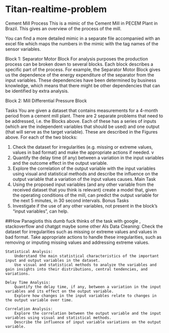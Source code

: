 # Titan-realtime-problem
Cement Mill Process
This is a mimic of the Cement Mill in PECEM Plant in Brazil. This gives an overview of the process
of the mill.

You can find a more detailed mimic in a separate file accompanied with an excel file which maps
the numbers in the mimic with the tag names of the sensor variables.


Block 1: Separator Motor Block
For analysis purposes the production process can be broken down to several blocks. Each block
describes a specific part of the process. For example, the Separator Motor Block gives us the
dependence of the energy expenditure of the separator from the input variables. These
dependencies have been determined by business knowledge, which means that there might be
other dependencies that can be identified by extra analysis.

Block 2: Mill Differential Pressure Block


Tasks
You are given a dataset that contains measurements for a 4-month period from a cement mill
plant. There are 2 separate problems that need to be addressed, i.e. the Blocks above. Each of
these has a series of inputs (which are the independent variables that should be used) and one
output (that will serve as the target variable). These are described in the Figures above.
For each of the two blocks:
1. Check the dataset for irregularities (e.g. missing or extreme values, values in bad format)
and make the appropriate actions if needed.
v
3. Quantify the delay time (if any) between a variation in the input variables and the
outcome effect in the output variable.
4. Explore the correlation of the output variable with the input variables using visual and
statistical methods and describe the influence on the output variable that a variation of
the input values causes.
Main Task
5. Using the proposed input variables (and any other variable from the received dataset
that you think is relevant) create a model that, given the operating conditions of the
mill, can predict the output variable for the next 5 minutes, in 30 second intervals.
Bonus Tasks
6. Investigate if the use of any other variables, not present in the block’s “input variables”,
can help.

##How Panagiotis this dumb fuck thinks of the task with google , stackoverflow and chatgpt maybe some other AIs
    Data Cleaning:
        Check the dataset for irregularities such as missing or extreme values and values in bad format.
        Take appropriate actions to handle these irregularities, such as removing or imputing missing values and addressing extreme values.

    Statistical Analysis:
        Understand the main statistical characteristics of the important input and output variables in the dataset.
        Use visual and statistical methods to analyze the variables and gain insights into their distributions, central tendencies, and variations.

    Delay Time Analysis:
        Quantify the delay time, if any, between a variation in the input variables and its effect on the output variable.
        Explore how changes in the input variables relate to changes in the output variable over time.

    Correlation Analysis:
        Explore the correlation between the output variable and the input variables using visual and statistical methods.
        Describe the influence of input variable variations on the output variable.
